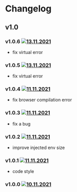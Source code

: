 # Changelog

## v1.0

### v1.0.6 [![13.11.2021](https://img.shields.io/date/1668340120)](https://github.com/d8corp/rollup-plugin-process-env/tree/v1.0.6)

- fix virtual error

### v1.0.5 [![13.11.2021](https://img.shields.io/date/1668339680)](https://github.com/d8corp/rollup-plugin-process-env/tree/v1.0.5)

- fix virtual error

### v1.0.4 [![11.11.2021](https://img.shields.io/date/1668169785)](https://github.com/d8corp/rollup-plugin-process-env/tree/v1.0.4)

- fix browser compilation error

### v1.0.3 [![11.11.2021](https://img.shields.io/date/1668118141)](https://github.com/d8corp/rollup-plugin-process-env/tree/v1.0.3)

- fix a bug

### v1.0.2 [![11.11.2021](https://img.shields.io/date/1668117875)](https://github.com/d8corp/rollup-plugin-process-env/tree/v1.0.2)

- improve injected env size

### v1.0.1 [![11.11.2021](https://img.shields.io/date/1668116972)](https://github.com/d8corp/rollup-plugin-process-env/tree/v1.0.1)

- code style

### v1.0.0 [![10.11.2021](https://img.shields.io/date/1623681775)](https://github.com/d8corp/rollup-plugin-process-env/tree/v1.0.0)

